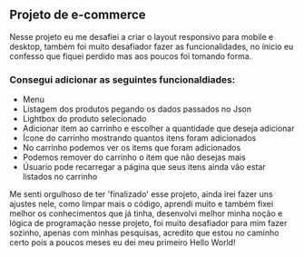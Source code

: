 ## Projeto de e-commerce
Nesse projeto eu me desafiei a criar o layout responsivo para mobile e desktop, também foi muito desafiador fazer as funcionalidades, no ínicio eu confesso que fiquei perdido mas aos poucos foi tomando forma.

### Consegui adicionar as seguintes funcionaldiades:
- Menu
- Listagem dos produtos pegando os dados passados no Json
- Lightbox do produto selecionado
- Adicionar item ao carrinho e escolher a quantidade que deseja adicionar
- Ícone do carrinho mostrando quantos itens foram adicionados
- No carrinho podemos ver os items que foram adicionados
- Podemos remover do carrinho o item que não  desejas mais
- Úsuario pode recarregar a página que seus itens ainda vão estar listados no carrinho

Me senti orgulhoso de ter 'finalizado' esse projeto, ainda irei fazer uns ajustes nele, como limpar mais o código, aprendi muito e também fixei melhor os conhecimentos que já tinha, desenvolvi melhor minha noção e lógica de programação nesse projeto, foi muito desafiador para mim fazer sozinho, apenas com minhas pesquisas, acredito que estou no caminho certo pois a poucos meses eu dei meu primeiro Hello World!
